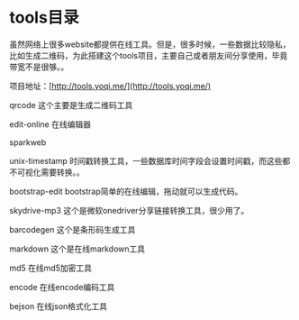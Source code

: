 # tools目录

虽然网络上很多website都提供在线工具。但是，很多时候，一些数据比较隐私，比如生成二维码，为此搭建这个tools项目，主要自己或者朋友间分享使用，毕竟带宽不是很够。。

项目地址：[http://tools.yoqi.me/](http://tools.yoqi.me/)

qrcode    这个主要是生成二维码工具

edit-online   在线编辑器

sparkweb

unix-timestamp    时间戳转换工具，一些数据库时间字段会设置时间戳，而这些都不可视化需要转换。。

bootstrap-edit    bootstrap简单的在线编辑，拖动就可以生成代码。

skydrive-mp3    这个是微软onedriver分享链接转换工具，很少用了。

barcodegen    这个是条形码生成工具

markdown    这个是在线markdown工具

md5    在线md5加密工具

encode    在线encode编码工具

bejson    在线json格式化工具

